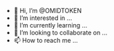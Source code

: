 - 👋 Hi, I’m @OMIDTOKEN
- 👀 I’m interested in ...
- 🌱 I’m currently learning ...
- 💞️ I’m looking to collaborate on ...
- 📫 How to reach me ...

<!---
OMIDTOKEN/OMIDTOKEN is a ✨ special ✨ repository because its `README.md` (this file) appears on your GitHub profile.
You can click the Preview link to take a look at your changes.
--->
